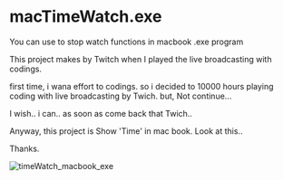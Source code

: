 # macTimeWatch.exe
You can use to stop watch functions in macbook .exe program

This project makes by Twitch when I played the live broadcasting with codings.

first time, i wana effort to codings. so i decided to 10000 hours playing coding with live broadcasting by Twich.
but, Not continue... 

I wish.. i can.. as soon as come back that Twich..

Anyway, this project is Show 'Time' in mac book.
Look at this..

Thanks.

![timeWatch_macbook_exe](https://user-images.githubusercontent.com/70050105/149654226-e985f443-f9f1-4a85-ab8f-4482eba2baf9.png)
